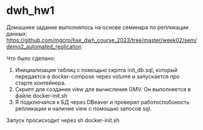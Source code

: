 # dwh_hw1

Домашнее задание выполнялось на основе семинара по репликации данных: https://github.com/mgcrp/hse_dwh_course_2023/tree/master/week02/sem/demo2_automated_replication

Что было сделано:
1) Инициализация таблиц с помощью скрпта init_db.sql, который передается в docker-compose через volume и запускается про старте контейнера.
2) Скрипт для создания view для вычисления GMV. Он выполняется в файле docker-init.sh
3) Я подключался к БД через DBeaver и проверял работоспобоность репликации и наличие view с помощью запосов sql.

Запуск просисходит через sh docker-init.sh

